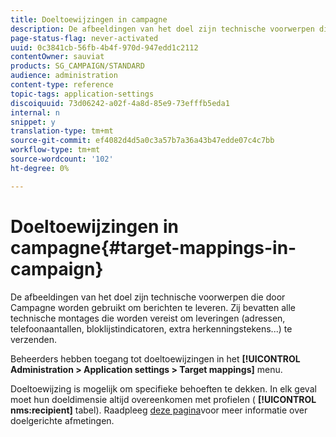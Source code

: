 ```yaml
---
title: Doeltoewijzingen in campagne
description: De afbeeldingen van het doel zijn technische voorwerpen die door Campagne worden gebruikt om berichten te leveren. Ze bevatten alle technische instellingen die nodig zijn om leveringen te verzenden.
page-status-flag: never-activated
uuid: 0c3841cb-56fb-4b4f-970d-947edd1c2112
contentOwner: sauviat
products: SG_CAMPAIGN/STANDARD
audience: administration
content-type: reference
topic-tags: application-settings
discoiquuid: 73d06242-a02f-4a8d-85e9-73efffb5eda1
internal: n
snippet: y
translation-type: tm+mt
source-git-commit: ef4082d4d5a0c3a57b7a36a43b47edde07c4c7bb
workflow-type: tm+mt
source-wordcount: '102'
ht-degree: 0%

---
```



# Doeltoewijzingen in campagne{#target-mappings-in-campaign}

De afbeeldingen van het doel zijn technische voorwerpen die door Campagne worden gebruikt om berichten te leveren. Zij bevatten alle technische montages die worden vereist om leveringen (adressen, telefoonaantallen, bloklijstindicatoren, extra herkenningstekens...) te verzenden.

Beheerders hebben toegang tot doeltoewijzingen in het **[!UICONTROL Administration > Application settings > Target mappings]** menu.

Doeltoewijzing is mogelijk om specifieke behoeften te dekken. In elk geval moet hun doeldimensie altijd overeenkomen met profielen ( **[!UICONTROL nms:recipient]** tabel). Raadpleeg [deze pagina](../../automating/using/query.md#targeting-dimensions-and-resources)voor meer informatie over doelgerichte afmetingen.
